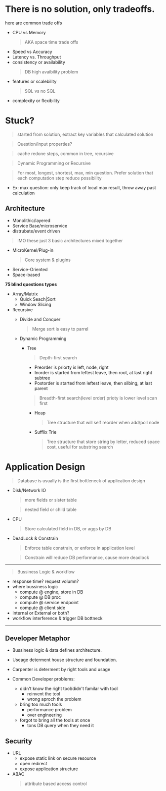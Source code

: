 # There is no solution, only tradeoffs.

here are common trade offs
- CPU vs Memory
  > AKA space time trade offs
- Speed vs Accuracy
- Latency vs. Throughput
- consistency or availability
  > DB high avaibility problem
- features or scalebility
  > SQL vs no SQL
- complexity or flexibility

# Stuck?
> started from solution, extract key variables that calculated solution

> Question/Input properties?

> cache redone steps, common in tree, recursive

> Dynamic Programming or Recursive

> For most, longest, shortest, max, min question. Prefer solution that each computation step reduce possibility

  - Ex: max question: only keep track of local max result, throw away past calculation

## Architecture
- Monolithic/layered
- Service Base/microservice
- distrubate/event driven

> IMO these just 3 basic architectures mixed together
- MicroKernel/Plug-in
  > Core system & plugins
- Service-Oriented
- Space-based


**75 blind questions types**

- Array/Matrix
  - Quick Seach|Sort
  - Window Slicing
- Recursive
  - Divide and Conquer
    > Merge sort is easy to parrel

  - Dynamic Programming
    - Tree
      > Depth-first search
        - Preorder is priorty is left, node, right
        - Inorder is started from leftest leave, then root, at last right subtree
        - Postorder is started from leftest leave, then silbing, at last parent

      > Breadth-first search(level order) prioty is lower level scan first
      - Heap
        > Tree structure that will self reorder when add/poll node
      - Sufflix Trie
        > Tree structure that store string by letter, reduced space cost, useful for substring search

# Application Design
> Database is usually is the first bottleneck of application design
- Disk/Network IO
  > more fields or sister table

  > nested field or child table
- CPU
  > Store calculated field in DB, or aggs by DB
- DeadLock & Constrain
  > Enforce table constrain, or enforce in application level

  > Constrain will reduce DB performance, cause more deadlock
---
> Bussiness Logic & workflow
  - response time? request volumn?
  - where bussiness logic
    - compute @ engine, store in DB
    - compute @ DB proc
    - compute @ service endpoint
    - compute @ client side
  - Internal or External or both?
  - workflow interference & trigger DB bottneck

---
## Developer Metaphor
- Bussiness logic & data defines architecture.
- Useage determent house structure and foundation.

- Carpenter is determent by right tools and usage
- Common Developer problems:
  - didn't know the right tool/didn't familar with tool
    - reinvent the tool
    - wrong aproch the problem
  - bring too much tools
    - performance problem
    - over engineering
  - forgot to bring all the tools at once
    - tons DB query when they need it

## Security
- URL
  - expose static link on secure resource
  - open redirect
  - expose application structure
- ABAC
  > attribute based access control
